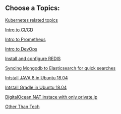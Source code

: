 Choose a Topics:
----------------

[Kubernetes related topics](/kubernetes/README.md) <br>

[Intro to CI/CD](CICD/README.md) <br>

[Intro to Prometheus](prometheus/README.md)<br>

[Intro to DevOps](DevOps/README.md)

[Install and configure REDIS](redis/README.md)

[Syncing Mongodb to Elasticsearch for quick searches](mongodb/README.md)

[Intstall JAVA 8 in Ubuntu 18.04](java/README.md)

[Intstall Gradle in Ubuntu 18.04](gradle/README.md)

[DigitalOcean NAT instace with only private ip](digitalocean/README.md)

[Other Than Tech](Other_Than_Tech/Learned_from_Atomic_Habits.md)
